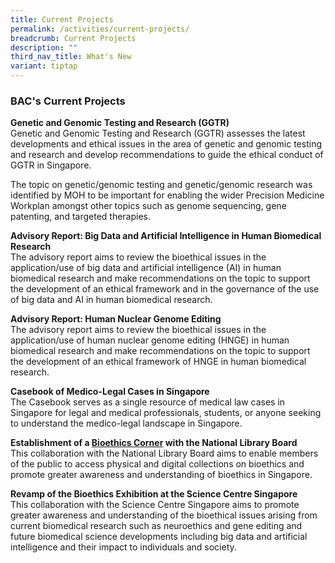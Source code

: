 ```yaml
---
title: Current Projects
permalink: /activities/current-projects/
breadcrumb: Current Projects
description: ""
third_nav_title: What's New
variant: tiptap
---
```

<h3>BAC's Current Projects</h3>
<p><strong>Genetic and Genomic Testing and Research (GGTR) </strong>
<br>Genetic and Genomic Testing and Research (GGTR) assesses the latest developments
and ethical issues in the area of genetic and genomic testing and research
and develop recommendations to guide the ethical conduct of GGTR in Singapore.</p>
<p>The topic on genetic/genomic testing and genetic/genomic research was
identified by MOH to be important for enabling the wider Precision Medicine
Workplan amongst other topics such as genome sequencing, gene patenting,
and targeted therapies.</p>
<p></p>
<p><strong>Advisory Report: Big Data and Artificial Intelligence in Human Biomedical Research</strong>
<br>The advisory report aims to review the bioethical issues in the application/use
of big data and artificial intelligence (AI) in human biomedical research
and make recommendations on the topic to support the development of an
ethical framework and in the governance of the use of big data and AI in
human biomedical research.</p>
<p><strong>Advisory Report: Human Nuclear Genome Editing</strong>
<br>The advisory report aims to review the bioethical issues in the application/use
of human nuclear genome editing (HNGE) in human biomedical research and
make recommendations on the topic to support the development of an ethical
framework of HNGE in human biomedical research.</p>
<p><strong>Casebook of Medico-Legal Cases in Singapore</strong>
<br>The Casebook serves as a single resource of medical law cases in Singapore
for legal and medical professionals, students, or anyone seeking to understand
the medico-legal landscape in Singapore.</p>
<p><strong>Establishment of a <a href="https://www.bioethics-singapore.org/bioethicscorner/" rel="noopener noreferrer nofollow" target="_blank">Bioethics Corner</a> with the National Library Board</strong>
<br>This collaboration with the National Library Board aims to enable members
of the public to access physical and digital collections on bioethics and
promote greater awareness and understanding of bioethics in Singapore.</p>
<p><strong>Revamp of the Bioethics Exhibition at the Science Centre Singapore</strong>
<br>This collaboration with the Science Centre Singapore aims to promote greater
awareness and understanding of the bioethical issues arising from current
biomedical research such as neuroethics and gene editing and future biomedical
science developments including big data and artificial intelligence and
their impact to individuals and society.</p>